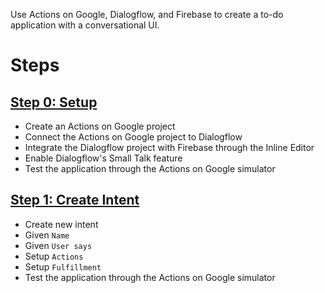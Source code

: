 Use Actions on Google, Dialogflow, and Firebase to create a to-do application with a conversational UI.

# Steps

## [Step 0: Setup](./00-setup.md)

- Create an Actions on Google project
- Connect the Actions on Google project to Dialogflow
- Integrate the Dialogflow project with Firebase through the Inline Editor
- Enable Dialogflow's Small Talk feature
- Test the application through the Actions on Google simulator

## [Step 1: Create Intent](./01-creation-intent.md)

- Create new intent
- Given `Name`
- Given `User says`
- Setup `Actions`
- Setup `Fulfillment`
- Test the application through the Actions on Google simulator
